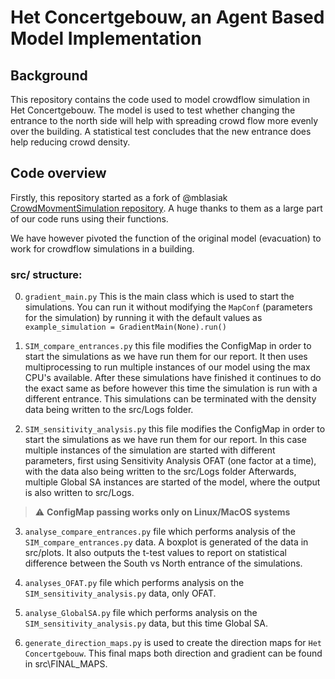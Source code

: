 # Het Concertgebouw, an Agent Based Model Implementation

## Background
This repository contains the code used to model crowdflow simulation in Het Concertgebouw. 
The model is used to test whether changing the entrance to the north side will help with spreading crowd flow more evenly over the building. 
A statistical test concludes that the new entrance does help reducing crowd density.

## Code overview
Firstly, this repository started as a fork of @mblasiak [CrowdMovmentSimulation repository](https://github.com/mblasiak/CrowdMovmentSimulation). A huge thanks to them as a large
part of our code runs using their functions.

We have however pivoted the function of the original model (evacuation) to work for crowdflow simulations in a building.

### src/ structure:
0. `gradient_main.py` This is the main class which is used to start the simulations. You can run it without modifying the `MapConf` (parameters for the simulation)
by running it with the default values as `example_simulation = GradientMain(None).run()`

1. `SIM_compare_entrances.py` this file modifies the ConfigMap in order to start the simulations
as we have run them for our report. It then uses multiprocessing to run multiple instances of our model using the max
CPU's available. After these simulations have finished it continues to do the exact same as before however this time
the simulation is run with a different entrance. This simulations can be terminated with the density data being 
written to the src/Logs folder. 

2. `SIM_sensitivity_analysis.py` this file modifies the ConfigMap in order to start the simulations
as we have run them for our report. In this case multiple instances of the simulation are started
with different parameters, first using Sensitivity Analysis OFAT (one factor at a time), with the data
also being written to the src/Logs folder Afterwards, multiple Global SA instances are started 
of the model, where the output is also written to src/Logs.

> :warning: **ConfigMap passing works only on Linux/MacOS systems**

3. `analyse_compare_entrances.py` file which performs analysis of the `SIM_compare_entrances.py` data.
A boxplot is generated of the data in src/plots. It also outputs the t-test values to report on statistical difference
between the South vs North entrance of the simulations. 

4. `analyses_OFAT.py` file which performs analysis on the `SIM_sensitivity_analysis.py` data, only OFAT.
5. `analyse_GlobalSA.py` file which performs analysis on the `SIM_sensitivity_analysis.py` data, but this time Global SA. 
6. `generate_direction_maps.py` is used to create the direction maps for `Het Concertgebouw`. This final maps both direction and gradient can be found in src\FINAL_MAPS.